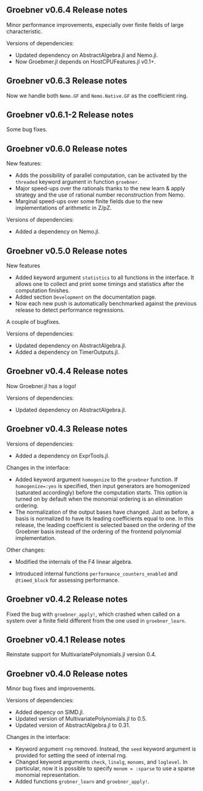 ## Groebner v0.6.4 Release notes

Minor performance improvements, especially over finite fields of large characteristic.

Versions of dependencies:
- Updated dependency on AbstractAlgebra.jl and Nemo.jl.
- Now Groebmer.jl depends on HostCPUFeatures.jl v0.1+.

## Groebner v0.6.3 Release notes

Now we handle both `Nemo.GF` and `Nemo.Native.GF` as the coefficient ring.

## Groebner v0.6.1-2 Release notes

Some bug fixes.

## Groebner v0.6.0 Release notes

New features:
- Adds the possibility of parallel computation, can be activated by the `threaded` keyword argument in function `groebner`.
- Major speed-ups over the rationals thanks to the new learn & apply strategy and the use of rational number reconstruction from Nemo.
- Marginal speed-ups over some finite fields due to the new implementations of arithmetic in Z/pZ.

Versions of dependencies:
- Added a dependency on Nemo.jl.

## Groebner v0.5.0 Release notes

New features
- Added keyword argument `statistics` to all functions in the interface. It allows one to collect and print some timings and statistics after the computation finishes.
- Added section `Development` on the documentation page.
- Now each new push is automatically benchmarked against the previous release to detect performance regressions.

A couple of bugfixes.

Versions of dependencies:
- Updated dependency on AbstractAlgebra.jl.
- Added a dependency on TimerOutputs.jl.

## Groebner v0.4.4 Release notes

Now Groebner.jl has a logo!

Versions of dependencies:
- Updated dependency on AbstractAlgebra.jl.

## Groebner v0.4.3 Release notes

Versions of dependencies:
- Added a dependency on ExprTools.jl.

Changes in the interface:

- Added keyword argument `homogenize` to the `groebner` function. If
  `homogenize=:yes` is specified, then input generators are homogenized
  (saturated accordingly) before the computation starts. This option is turned
  on by default when the monomial ordering is an elimination ordering.
- The normalization of the output bases have changed. Just as before, a basis is
  normalized to have its leading coefficients equal to one. In this release, the
  leading coefficient is selected based on the ordering of the Groebner basis
  instead of the ordering of the frontend polynomial implementation.

Other changes:

- Modified the internals of the F4 linear algebra.

- Introduced internal functions `performance_counters_enabled` and `@timed_block` for assessing performance.

## Groebner v0.4.2 Release notes

Fixed the bug with `groebner_apply!`, which crashed when called on a system over a finite field different from the one used in `groebner_learn`.

## Groebner v0.4.1 Release notes

Reinstate support for MultivariatePolynomials.jl version 0.4.

## Groebner v0.4.0 Release notes 

Minor bug fixes and improvements.

Versions of dependencies:
- Added depency on SIMD.jl.
- Updated version of MultivariatePolynomials.jl to 0.5.
- Updated version of AbstractAlgebra.jl to 0.31.

Changes in the interface:
- Keyword argument `rng` removed. Instead, the `seed` keyword argument is provided for setting the seed of internal rng.
- Changed keyword arguments `check`, `linalg`, `monoms`, and `loglevel`.
In particular, now it is possible to specify `monom = :sparse` to use a sparse monomial representation.
- Added functions `grobner_learn` and `groebner_apply!`.
